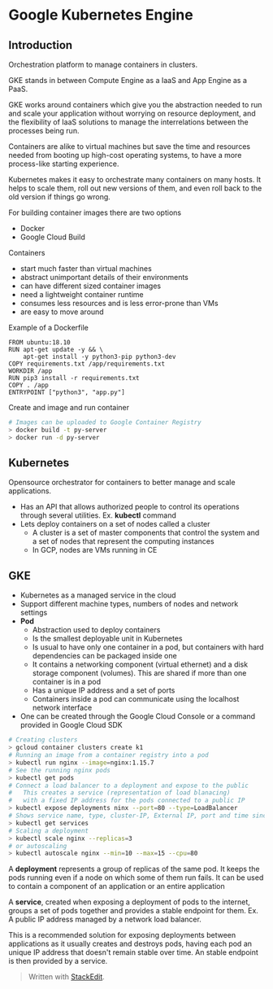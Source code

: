# Google Kubernetes Engine

## Introduction

Orchestration platform to manage containers in clusters.

GKE stands in between Compute Engine as a IaaS and App Engine as a PaaS. 

GKE works around containers which give you the abstraction needed to run and scale your application without worrying on resource deployment, and the flexibility of IaaS solutions to manage the interrelations between the processes being run. 

Containers are alike to virtual machines but save the time and resources needed from booting up high-cost operating systems, to have a more process-like starting experience.

Kubernetes makes it easy to orchestrate many containers on many hosts. It helps to scale them, roll out new versions of them, and even roll back to the old version if things go wrong.

For building container images there are two options
- Docker
- Google Cloud Build

Containers
- start much faster than virtual machines
- abstract unimportant details of their environments
- can have different sized container images
- need a lightweight container runtime
- consumes less resources and is less error-prone than VMs
- are easy to move around

Example of a Dockerfile

```docker
FROM ubuntu:18.10
RUN apt-get update -y && \
	apt-get install -y python3-pip python3-dev
COPY requirements.txt /app/requirements.txt
WORKDIR /app
RUN pip3 install -r requirements.txt
COPY . /app
ENTRYPOINT ["python3", "app.py"]
```

Create and image and run container
```bash
# Images can be uploaded to Google Container Registry
> docker build -t py-server
> docker run -d py-server
```

## Kubernetes

Opensource orchestrator for containers to better manage and scale applications.
- Has an API that allows authorized people to control its operations through several utilities. Ex. **kubectl** command
- Lets deploy containers on a set of nodes called a cluster
	- A cluster is a set of master components that control the system and a set of nodes that represent the computing instances
	- In GCP, nodes are VMs running in CE

## GKE

- Kubernetes as a managed service in the cloud
- Support different machine types, numbers of nodes and network settings
- **Pod**
	- Abstraction used to deploy containers
	- Is the smallest deployable unit in Kubernetes
	- Is usual to have only one container in a pod, but containers with hard dependencies can be packaged inside one
	- It contains a networking component (virtual ethernet) and a disk storage component (volumes). This are shared if more than one container is in a pod
	- Has a unique IP address and a set of ports
	- Containers inside a pod can communicate using the localhost network interface
- One can be created through the Google Cloud Console or a command provided in Google Cloud SDK

```bash
# Creating clusters
> gcloud container clusters create k1
# Running an image from a container registry into a pod
> kubectl run nginx --image=nginx:1.15.7
# See the running nginx pods
> kubectl get pods
# Connect a load balancer to a deployment and expose to the public
#   This creates a service (representation of load blanacing)
#   with a fixed IP address for the pods connected to a public IP
> kubectl expose deployments ninx --port=80 --type=LoadBalancer
# Shows service name, type, cluster-IP, External IP, port and time since creation
> kubectl get services
# Scaling a deployment
> kubectl scale nginx --replicas=3
# or autoscaling
> kubectl autoscale nginx --min=10 --max=15 --cpu=80
```

A **deployment** represents a group of replicas of the same pod. It keeps the pods running even if a node on which some of them run fails. It can be used to contain a component of an application or an entire application

A **service**, created when exposing a deployment of pods to the internet, groups a set of pods together and provides a stable endpoint for them. Ex. A public IP address managed by a network load balancer.

This is a recommended solution for exposing deployments between applications as it usually creates and destroys pods, having each pod an unique IP address that doesn't remain stable over time. An stable endpoint is then provided by a service.

> Written with [StackEdit](https://stackedit.io/).
<!--stackedit_data:
eyJoaXN0b3J5IjpbLTE0MTc5OTA5OTQsLTE2NDc5OTQxMzcsMz
IyMzExNTcsLTQ3MzI2Njc3NF19
-->